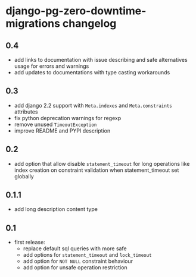 # django-pg-zero-downtime-migrations changelog

## 0.4
  - add links to documentation with issue describing and safe alternatives usage for errors and warnings
  - add updates to documentations with type casting workarounds
  
## 0.3
  - add django 2.2 support with `Meta.indexes` and `Meta.constraints` attributes
  - fix python deprecation warnings for regexp
  - remove unused `TimeoutException`
  - improve README and PYPI description

## 0.2
  - add option that allow disable `statement_timeout` for long operations like index creation on constraint validation when statement_timeout set globally

## 0.1.1
  - add long description content type

## 0.1
  - first release:
    - replace default sql queries with more safe
    - add options for `statement_timeout` and `lock_timeout`
    - add option for `NOT NULL` constraint behaviour
    - add option for unsafe operation restriction
